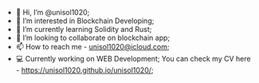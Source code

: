 
- 👋 Hi, I’m @unisol1020;
- 👀 I’m interested in Blockchain Developing;
- 🌱 I’m currently learning Solidity and Rust;
- 💞️ I’m looking to collaborate on blockchain app;
- 📫 How to reach me - unisol1020@icloud.com;
- 💻 Currently working on WEB Development; You can check my CV here - https://unisol1020.github.io/unisol1020/;


